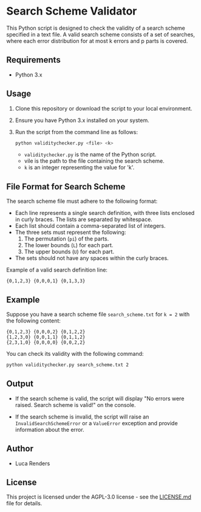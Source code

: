 # Search Scheme Validator

This Python script is designed to check the validity of a search scheme specified in a text file. A valid search scheme consists of a set of searches, where each error distribution for at most k errors and p parts is covered.

## Requirements

- Python 3.x

## Usage

1. Clone this repository or download the script to your local environment.

2. Ensure you have Python 3.x installed on your system.

3. Run the script from the command line as follows:

   ```bash
   python validitychecker.py <file> <k>
   ```

   - `validitychecker.py` is the name of the Python script.
   - vile is the path to the file containing the search scheme.
   - `k` is an integer representing the value for 'k'.

## File Format for Search Scheme

The search scheme file  must adhere to the following format:

- Each line represents a single search definition, with three lists enclosed in curly braces. The lists are separated by whitespace.
- Each list should contain a comma-separated list of integers.
- The three sets must represent the following:
  1. The permutation (`pi`) of the parts.
  2. The lower bounds (`L`) for each part.
  3. The upper bounds (`U`) for each part.
- The sets should not have any spaces within the curly braces.

Example of a valid search definition line:

```plaintext
{0,1,2,3} {0,0,0,1} {0,1,3,3}
```

## Example

Suppose you have a search scheme file `search_scheme.txt` for `k = 2` with the following content:

```plaintext
{0,1,2,3} {0,0,0,2} {0,1,2,2}
{1,2,3,0} {0,0,1,1} {0,1,1,2}
{2,3,1,0} {0,0,0,0} {0,0,2,2}
```

You can check its validity with the following command:

```bash
python validitychecker.py search_scheme.txt 2
```

## Output

- If the search scheme is valid, the script will display "No errors were raised. Search scheme is valid!" on the console.

- If the search scheme is invalid, the script will raise an `InvalidSearchSchemeError` or a `ValueError` exception and provide information about the error.

## Author

- Luca Renders

## License

This project is licensed under the AGPL-3.0 license - see the [LICENSE.md](../LICENSE.md) file for details.
